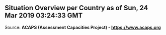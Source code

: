 ## Situation Overview per Country as of Sun, 24 Mar 2019 03:24:33 GMT

Source: **ACAPS (Assessment Capacities Project) - https://www.acaps.org**